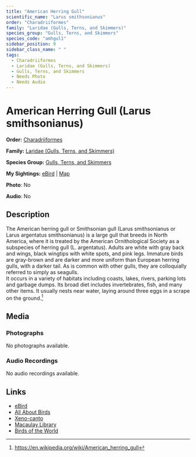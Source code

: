 ```yaml
---
title: "American Herring Gull"
scientific_name: "Larus smithsonianus"
order: "Charadriiformes"
family: "Laridae (Gulls, Terns, and Skimmers)"
species_group: "Gulls, Terns, and Skimmers"
species_code: "amhgul1"
sidebar_position: 9
sidebar_class_name: " "
tags: 
  - Charadriiformes
  - Laridae (Gulls, Terns, and Skimmers)
  - Gulls, Terns, and Skimmers
  - Needs Photo
  - Needs Audio
---
```


# American Herring Gull (Larus smithsonianus)

**Order:** [Charadriiformes](/tags/charadriiformes)

**Family:** [Laridae (Gulls, Terns, and Skimmers)](/tags/laridae-gulls-terns-and-skimmers)

**Species Group:** [Gulls, Terns, and Skimmers](/tags/gulls-terns-and-skimmers)

**My Sightings:** [eBird](https://ebird.org/lifelist?r=world&time=life&spp=amhgul1) | [Map](/map?species_code=amhgul1)

**Photo**: No 

**Audio**: No

## Description
The American herring gull or Smithsonian gull (Larus smithsonianus or Larus argentatus smithsonianus) is a large gull that breeds in North America, where it is treated by the American Ornithological Society as a subspecies of herring gull (L. argentatus).
Adults are white with gray back and wings, black wingtips with white spots, and pink legs. Immature birds are gray-brown and are darker and more uniform than European herring gulls, with a darker tail.  As is common with other gulls, they are colloquially referred to simply as seagulls.  
It occurs in a variety of habitats including coasts, lakes, rivers, parking lots and garbage dumps. Its broad diet includes invertebrates, fish, and many other items. It usually nests near water, laying around three eggs in a scrape on the ground.[^1]

[^1]: https://en.wikipedia.org/wiki/American_herring_gull

## Media
### Photographs
No photographs available.

### Audio Recordings
No audio recordings available.

## Links
* [eBird](https://ebird.org/species/amhgul1) 
* [All About Birds](https://www.allaboutbirds.org/guide/amhgul1) 
* [Xeno-canto](https://www.xeno-canto.org/species/larus-smithsonianus) 
* [Macaulay Library](https://search.macaulaylibrary.org/catalog?taxonCode=amhgul1&sort=rating_rank_desc)
* [Birds of the World](https://birdsoftheworld.org/bow/species/amhgul1)
